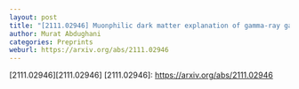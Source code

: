 ```yaml
---
layout: post
title: "[2111.02946] Muonphilic dark matter explanation of gamma-ray galactic center excess: a comprehensive analysis"
author: Murat Abdughani
categories: Preprints
weburl: https://arxiv.org/abs/2111.02946
---
```


[2111.02946][2111.02946]
[2111.02946]: https://arxiv.org/abs/2111.02946
